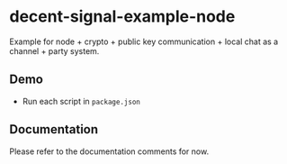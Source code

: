 # decent-signal-example-node

Example for node + crypto + public key communication + local chat as a channel + party system.

## Demo

* Run each script in `package.json`

## Documentation

Please refer to the documentation comments for now.
